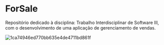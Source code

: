 # ForSale
Repositório dedicado à disciplina: Trabalho Interdisciplinar de Software III, com o desenvolvimento de uma aplicação de gerenciamento de vendas.

![1ca74946ed770bb635e4de4711bd861f](https://user-images.githubusercontent.com/30940498/64278794-f4d64980-cf23-11e9-8473-88100b6786f0.gif)
